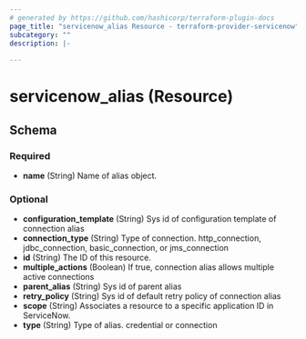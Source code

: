 ```yaml
---
# generated by https://github.com/hashicorp/terraform-plugin-docs
page_title: "servicenow_alias Resource - terraform-provider-servicenow"
subcategory: ""
description: |-
  
---
```


# servicenow_alias (Resource)





<!-- schema generated by tfplugindocs -->
## Schema

### Required

- **name** (String) Name of alias object.

### Optional

- **configuration_template** (String) Sys id of configuration template of connection alias
- **connection_type** (String) Type of connection. http_connection, jdbc_connection, basic_connection, or jms_connection
- **id** (String) The ID of this resource.
- **multiple_actions** (Boolean) If true, connection alias allows multiple active connections
- **parent_alias** (String) Sys id of parent alias
- **retry_policy** (String) Sys id of default retry policy of connection alias
- **scope** (String) Associates a resource to a specific application ID in ServiceNow.
- **type** (String) Type of alias. credential or connection


